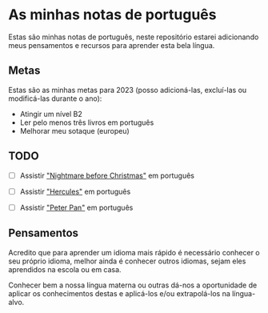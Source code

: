 # As minhas notas de português

Estas são minhas notas de português, neste repositório estarei adicionando meus
pensamentos e recursos para aprender esta bela língua.

## Metas

Estas são as minhas metas para 2023 (posso adicioná-las, excluí-las ou
modificá-las durante o ano):

- Atingir um nível B2
- Ler pelo menos três livros em português
- Melhorar meu sotaque (europeu)

## TODO

- [ ] Assistir
      ["Nightmare before Christmas"](https://www.disneyplus.com/movies/tim-burtons-the-nightmare-before-christmas/5GjwOj5Rkpz2)
      em português

- [ ] Assistir
      ["Hercules"](https://www.disneyplus.com/movies/hercules/2e02rZ2TfE0f) em
      português

- [ ] Assistir
      ["Peter Pan"](https://www.disneyplus.com/movies/peter-pan/20a1PB36VPVF) em
      português

## Pensamentos

Acredito que para aprender um idioma mais rápido é necessário conhecer o seu
próprio idioma, melhor ainda é conhecer outros idiomas, sejam eles aprendidos na
escola ou em casa.

Conhecer bem a nossa língua materna ou outras dá-nos a oportunidade de aplicar
os conhecimentos destas e aplicá-los e/ou extrapolá-los na língua-alvo.
